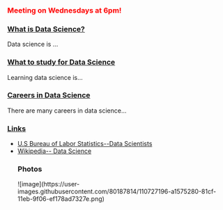 
<h3 style="color:red;">Meeting on Wednesdays at 6pm!</h3>

   <div id="accordion">
   <h3><a href="#"> What is Data Science? </a></h3>
     <div>Data science is ... </div>
   <h3><a href="#">What to study for Data Science</a></h3>
     <div>Learning data science is... </div>
   <h3><a href="#">Careers in Data Science</a></h3>
     <div>There are many careers in data science... </div>
   <h3> <a href="#">Links</a> </h3>
  <ul>
 <li><a href="https://www.bls.gov/oes/current/oes152098.htm">U.S Bureau of Labor Statistics--Data Scientists</a>
   <li><a href="https://en.wikipedia.org/wiki/Data_science">Wikipedia-- Data Science</a>
      <h3>Photos</h3>
      ![image](https://user-images.githubusercontent.com/80187814/110727196-a1575280-81cf-11eb-9f06-ef178ad7327e.png)
  
   
  
  
  
  
  <script src="https://code.jquery.com/jquery-3.6.0.js" integrity="sha256-H+K7U5CnXl1h5ywQfKtSj8PCmoN9aaq30gDh27Xc0jk=" crossorigin="anonymous"></script>
<script src="https://code.jquery.com/ui/1.12.1/jquery-ui.js" integrity="sha256-T0Vest3yCU7pafRw9r+settMBX6JkKN06dqBnpQ8d30=" crossorigin="anonymous"></script>
<script>
 $(document).ready( () => {
   $("#accordion").accordion( {
     event: "click",
     heightStyle:"content",
     collapsible: true
 
 } );
 
 });
 
 </script>
   
 
